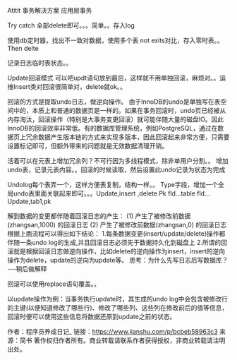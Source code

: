 Atitit 事务解决方案  应用层事务


Try  catch  全部delete即可。。。简单。。存入log


使用db定时器，找出不一致对数据，使用多个表 not exits对比，存入零时表。。Then  delte

记录日志临时表状态。。

Update回滚模式
可以吧updt语句放到最后，这样就不用单独回滚，麻烦对。。运维Insert类对回滚很简单对，delete就ok。。





回滚的方式是提取undo日志，做逆向操作。
由于InnoDB的undo是单独写在表空间中的，本质上和普通的数据页是一样的。如果在事务回滚时，undo页已经被从内存淘汰，回滚操作（特别是大事务变更回滚）就可能伴随大量的磁盘IO。因此InnoDB的回滚效率非常低。有的数据库管理系统，例如PostgreSQL，通过在数据页上冗余数据产生版本链的方式来实现多版本，因此回滚起来非常方便，只需要设置标记即可，但额外带来的问题就是无效数据清理开销。


活着可以在元表上增加冗余列？不可行因为多线程模式，除非单用户分割。。
增加undo表，记录元表内容。。回滚的时候读取，然后设置此undo记录为状态为完成



Undolog每个表弄一个，这样方便表复制，结构一样。。
Type字段，增加一个全局undo表里面关联起来即可。。。Update,insert ,delete 
Pk fld...table fld...
Update,tab1,pk


解到数据的变更都伴随着回滚日志的产生： (1) 产生了被修改前数据(zhangsan,1000) 的回滚日志
(2) 产生了被修改前数据(zhangsan,0) 的回滚日志
根据上面流程可以得出如下结论： 1.每条数据变更(insert/update/delete)操作都伴随一条undo log的生成,并且回滚日志必须先于数据持久化到磁盘上 2.所谓的回滚就是根据回滚日志做逆向操作，比如delete的逆向操作为insert，insert的逆向操作为delete，update的逆向为update等。
思考：为什么先写日志后写数据库？ ---稍后做解释

回滚可以使用replace语句覆盖。。


以update操作为例：当事务执行update时，其生成的undo log中会包含被修改行的主键(以便知道修改了哪些行)、修改了哪些列、这些列在修改前后的值等信息，回滚时便可以使用这些信息将数据还原到update之前的状态。


作者：程序员养成日记_
链接：https://www.jianshu.com/p/bcbeb58963c3
来源：简书
著作权归作者所有。商业转载请联系作者获得授权，非商业转载请注明出处。

